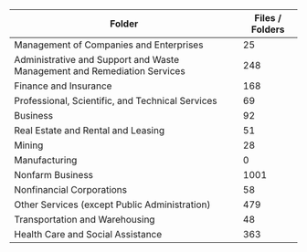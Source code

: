 | Folder                                                                   |   Files / Folders |
|--------------------------------------------------------------------------|-------------------|
| Management of Companies and Enterprises                                  |                25 |
| Administrative and Support and Waste Management and Remediation Services |               248 |
| Finance and Insurance                                                    |               168 |
| Professional, Scientific, and Technical Services                         |                69 |
| Business                                                                 |                92 |
| Real Estate and Rental and Leasing                                       |                51 |
| Mining                                                                   |                28 |
| Manufacturing                                                            |                 0 |
| Nonfarm Business                                                         |              1001 |
| Nonfinancial Corporations                                                |                58 |
| Other Services (except Public Administration)                            |               479 |
| Transportation and Warehousing                                           |                48 |
| Health Care and Social Assistance                                        |               363 |